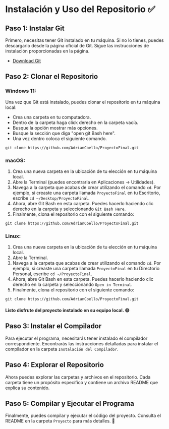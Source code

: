 # Instalación y Uso del Repositorio :white_check_mark:

## Paso 1: Instalar Git

Primero, necesitas tener Git instalado en tu máquina. Si no lo tienes, puedes descargarlo desde la página oficial de Git. Sigue las instrucciones de instalación proporcionadas en la página.

- [Download Git](https://git-scm.com/downloads)

## Paso 2: Clonar el Repositorio
### Windows 11:

Una vez que Git está instalado, puedes clonar el repositorio en tu máquina local: 
- Crea una carpeta en tu computadora. 
- Dentro de la carpeta haga click derecho en la carpeta vacía.
- Busque la opción mostrar más opciones.
- Busque la sección que diga "open git Bash here".
- Una vez dentro coloca el siguiente comando.

```
git clone https://github.com/AdrianCoello/ProyectoFinal.git

```

### macOS:

1. Crea una nueva carpeta en la ubicación de tu elección en tu máquina local.
2. Abre la Terminal (puedes encontrarla en Aplicaciones -> Utilidades).
3. Navega a la carpeta que acabas de crear utilizando el comando `cd`. Por ejemplo, si creaste una carpeta llamada `ProyectoFinal` en tu Escritorio, escribe `cd ~/Desktop/ProyectoFinal`.
4. Ahora, abre Git Bash en esta carpeta. Puedes hacerlo haciendo clic derecho en la carpeta y seleccionando `Git Bash Here`.
5. Finalmente, clona el repositorio con el siguiente comando:

```
git clone https://github.com/AdrianCoello/ProyectoFinal.git

```

### Linux:

1. Crea una nueva carpeta en la ubicación de tu elección en tu máquina local.
2. Abre la Terminal.
3. Navega a la carpeta que acabas de crear utilizando el comando `cd`. Por ejemplo, si creaste una carpeta llamada `ProyectoFinal` en tu Directorio Personal, escribe `cd ~/ProyectoFinal`.
4. Ahora, abre Git Bash en esta carpeta. Puedes hacerlo haciendo clic derecho en la carpeta y seleccionando `Open in Terminal`.
5. Finalmente, clona el repositorio con el siguiente comando:

```
git clone https://github.com/AdrianCoello/ProyectoFinal.git

```

#### **Listo** disfrute del proyecto instalado en su equipo local. :smile:

## Paso 3: Instalar el Compilador

Para ejecutar el programa, necesitarás tener instalado el compilador correspondiente. Encontrarás las instrucciones detalladas para instalar el compilador en la carpeta `Instalación del Compilador`.

## Paso 4: Explorar el Repositorio

Ahora puedes explorar las carpetas y archivos en el repositorio. Cada carpeta tiene un propósito específico y contiene un archivo README que explica su contenido.

## Paso 5: Compilar y Ejecutar el Programa

Finalmente, puedes compilar y ejecutar el código del proyecto. Consulta el README en la carpeta `Proyecto` para más detalles. :100:

